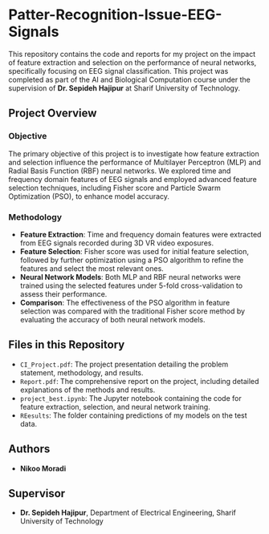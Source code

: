 # Patter-Recognition-Issue-EEG-Signals

This repository contains the code and reports for my project on the impact of feature extraction and selection on the performance of neural networks, specifically focusing on EEG signal classification. This project was completed as part of the AI and Biological Computation course under the supervision of **Dr. Sepideh Hajipur** at Sharif University of Technology.

## Project Overview

### Objective
The primary objective of this project is to investigate how feature extraction and selection influence the performance of Multilayer Perceptron (MLP) and Radial Basis Function (RBF) neural networks. We explored time and frequency domain features of EEG signals and employed advanced feature selection techniques, including Fisher score and Particle Swarm Optimization (PSO), to enhance model accuracy.

### Methodology
- **Feature Extraction**: Time and frequency domain features were extracted from EEG signals recorded during 3D VR video exposures.
- **Feature Selection**: Fisher score was used for initial feature selection, followed by further optimization using a PSO algorithm to refine the features and select the most relevant ones.
- **Neural Network Models**: Both MLP and RBF neural networks were trained using the selected features under 5-fold cross-validation to assess their performance.
- **Comparison**: The effectiveness of the PSO algorithm in feature selection was compared with the traditional Fisher score method by evaluating the accuracy of both neural network models.

## Files in this Repository

- `CI_Project.pdf`: The project presentation detailing the problem statement, methodology, and results.
- `Report.pdf`: The comprehensive report on the project, including detailed explanations of the methods and results.
- `project_best.ipynb`: The Jupyter notebook containing the code for feature extraction, selection, and neural network training.
- `REesults`: The folder containing predictions of my models on the test data.

## Authors
- **Nikoo Moradi**

## Supervisor
- **Dr. Sepideh Hajipur**, Department of Electrical Engineering, Sharif University of Technology
